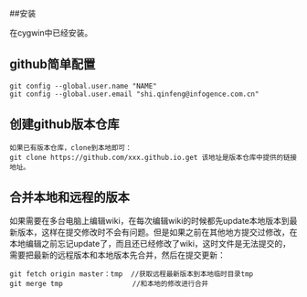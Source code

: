 <!---github的安装和简单使用-->

##安装

在cygwin中已经安装。

## github简单配置

    git config --global.user.name "NAME"
    git config --global.user.email "shi.qinfeng@infogence.com.cn"

## 创建github版本仓库

    如果已有版本仓库，clone到本地即可：
    git clone https://github.com/xxx.github.io.get 该地址是版本仓库中提供的链接地址。

## 合并本地和远程的版本

如果需要在多台电脑上编辑wiki，在每次编辑wiki的时候都先update本地版本到最新版本，这样在提交修改时不会有问题。但是如果之前在其他地方提交过修改，在本地编辑之前忘记update了，而且还已经修改了wiki，这时文件是无法提交的，需要把最新的远程版本和本地版本先合并，然后在提交更新：
    
    git fetch origin master：tmp  //获取远程最新版本到本地临时目录tmp
    git merge tmp                 //和本地的修改进行合并


